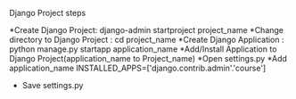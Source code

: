 Django Project steps



*Create Django Project: django-admin startproject project_name
*Change directory to Django Project : cd project_name
*Create Django Application : python manage.py startapp application_name
*Add/Install Application to Django Project(application_name to Project_name)
 *Open settings.py 
 *Add application_name
     INSTALLED_APPS=['django.contrib.admin'.'course']
 * Save settings.py